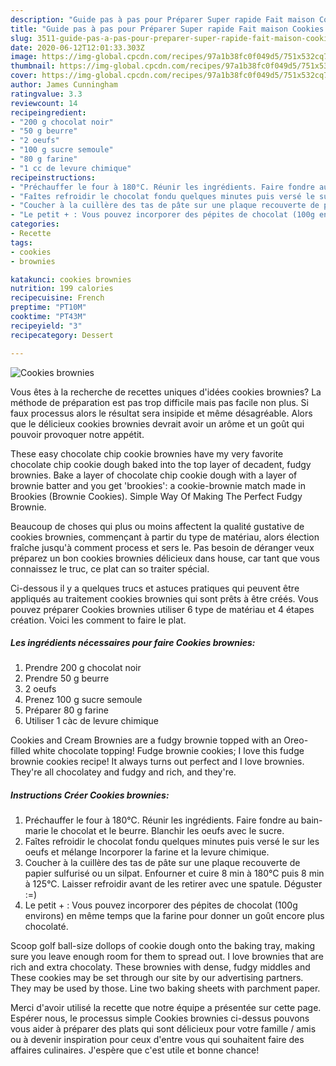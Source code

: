 ```yaml
---
description: "Guide pas à pas pour Préparer Super rapide Fait maison Cookies brownies"
title: "Guide pas à pas pour Préparer Super rapide Fait maison Cookies brownies"
slug: 3511-guide-pas-a-pas-pour-preparer-super-rapide-fait-maison-cookies-brownies
date: 2020-06-12T12:01:33.303Z
image: https://img-global.cpcdn.com/recipes/97a1b38fc0f049d5/751x532cq70/cookies-brownies-photo-principale-de-la-recette.jpg
thumbnail: https://img-global.cpcdn.com/recipes/97a1b38fc0f049d5/751x532cq70/cookies-brownies-photo-principale-de-la-recette.jpg
cover: https://img-global.cpcdn.com/recipes/97a1b38fc0f049d5/751x532cq70/cookies-brownies-photo-principale-de-la-recette.jpg
author: James Cunningham
ratingvalue: 3.3
reviewcount: 14
recipeingredient:
- "200 g chocolat noir"
- "50 g beurre"
- "2 oeufs"
- "100 g sucre semoule"
- "80 g farine"
- "1 cc de levure chimique"
recipeinstructions:
- "Préchauffer le four à 180°C. Réunir les ingrédients. Faire fondre au bain-marie le chocolat et le beurre. Blanchir les oeufs avec le sucre."
- "Faîtes refroidir le chocolat fondu quelques minutes puis versé le sur les oeufs et mélange Incorporer la farine et la levure chimique."
- "Coucher à la cuillère des tas de pâte sur une plaque recouverte de papier sulfurisé ou un silpat. Enfourner et cuire 8 min à 180°C puis 8 min à 125°C. Laisser refroidir avant de les retirer avec une spatule. Déguster :=)"
- "Le petit + : Vous pouvez incorporer des pépites de chocolat (100g environs) en même temps que la farine pour donner un goût encore plus chocolaté."
categories:
- Recette
tags:
- cookies
- brownies

katakunci: cookies brownies 
nutrition: 199 calories
recipecuisine: French
preptime: "PT10M"
cooktime: "PT43M"
recipeyield: "3"
recipecategory: Dessert

---
```



![Cookies brownies](https://img-global.cpcdn.com/recipes/97a1b38fc0f049d5/751x532cq70/cookies-brownies-photo-principale-de-la-recette.jpg)

Vous êtes à la recherche de recettes uniques d'idées cookies brownies? La méthode de préparation est pas trop difficile mais pas facile non plus. Si faux processus alors le résultat sera insipide et même désagréable. Alors que le délicieux cookies brownies devrait avoir un arôme et un goût qui pouvoir provoquer notre appétit.

These easy chocolate chip cookie brownies have my very favorite chocolate chip cookie dough baked into the top layer of decadent, fudgy brownies. Bake a layer of chocolate chip cookie dough with a layer of brownie batter and you get &#39;brookies&#39;: a cookie-brownie match made in Brookies (Brownie Cookies). Simple Way Of Making The Perfect Fudgy Brownie.

Beaucoup de choses qui plus ou moins affectent la qualité gustative de cookies brownies, commençant à partir du type de matériau, alors élection fraîche jusqu'à comment process et sers le. Pas besoin de déranger veux préparez un bon cookies brownies délicieux dans house, car tant que vous connaissez le truc, ce plat can so traiter spécial.


Ci-dessous il y a quelques trucs et astuces pratiques qui peuvent être appliqués au traitement cookies brownies qui sont prêts à être créés. Vous pouvez préparer Cookies brownies utiliser 6 type de matériau et 4 étapes création. Voici les comment to faire le plat.

<!--inarticleads1-->

##### Les ingrédients nécessaires pour faire Cookies brownies:

1. Prendre 200 g chocolat noir
1. Prendre 50 g beurre
1.  2 oeufs
1. Prenez 100 g sucre semoule
1. Préparer 80 g farine
1. Utiliser 1 càc de levure chimique


Cookies and Cream Brownies are a fudgy brownie topped with an Oreo-filled white chocolate topping! Fudge brownie cookies; I love this fudge brownie cookies recipe! It always turns out perfect and I love brownies. They&#39;re all chocolatey and fudgy and rich, and they&#39;re. 

<!--inarticleads2-->

##### Instructions Créer Cookies brownies:

1. Préchauffer le four à 180°C. Réunir les ingrédients. Faire fondre au bain-marie le chocolat et le beurre. Blanchir les oeufs avec le sucre.
1. Faîtes refroidir le chocolat fondu quelques minutes puis versé le sur les oeufs et mélange Incorporer la farine et la levure chimique.
1. Coucher à la cuillère des tas de pâte sur une plaque recouverte de papier sulfurisé ou un silpat. Enfourner et cuire 8 min à 180°C puis 8 min à 125°C. Laisser refroidir avant de les retirer avec une spatule. Déguster :=)
1. Le petit + : Vous pouvez incorporer des pépites de chocolat (100g environs) en même temps que la farine pour donner un goût encore plus chocolaté.


Scoop golf ball-size dollops of cookie dough onto the baking tray, making sure you leave enough room for them to spread out. I love brownies that are rich and extra chocolaty. These brownies with dense, fudgy middles and These cookies may be set through our site by our advertising partners. They may be used by those. Line two baking sheets with parchment paper. 


Merci d'avoir utilisé la recette que notre équipe a présentée sur cette page. Espérer nous, le processus simple Cookies brownies ci-dessus pouvons vous aider à préparer des plats qui sont délicieux pour votre famille / amis ou à devenir inspiration pour ceux d'entre vous qui souhaitent faire des affaires culinaires. J'espère que c'est utile et bonne chance!
